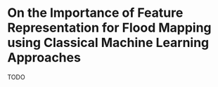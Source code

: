 # On the Importance of Feature Representation for Flood Mapping using Classical Machine Learning Approaches

TODO